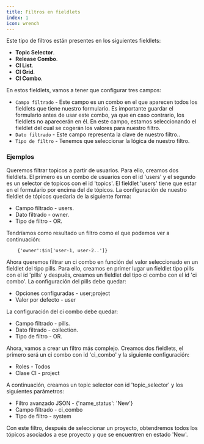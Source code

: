 ```yaml
---
title: Filtros en fieldlets
index: 1
icon: wrench
---
```


Este tipo de filtros están presentes en los siguientes fieldlets:

- **Topic Selector**.
- **Release Combo**.
- **CI List**.
- **CI Grid**.
- **CI Combo**.

En estos fieldlets, vamos a tener que configurar tres campos:

- `Campo filtrado` - Este campo es un combo en el que aparecen todos los fieldlets que tiene nuestro formulario.
	Es importante guardar el formulario antes de usar este combo, ya que en caso contrario, los fieldlets no aparecerán en él.
	En este campo, estamos seleccionando el fieldlet del cual se cogerán los valores para nuestro filtro.
- `Dato filtrado` - Este campo representa la clave de nuestro filtro..
- `Tipo de filtro` - Tenemos que seleccionar la lógica de nuestro filtro.

### Ejemplos

Queremos filtrar topicos a partir de usuarios. Para ello, creamos dos fieldlets. El primero es un combo de usuarios
con el id 'users' y el segundo es un selector de topicos con el id 'topics'.
El fieldlet 'users' tiene que estar en el formulario por encima del de tópicos.
La configuración de nuestro fieldlet de tópicos quedaría de la siguiente forma:

- Campo filtrado - users.
- Dato filtrado - owner.
- Tipo de filtro - OR.

Tendríamos como resultado un filtro como el que podemos ver a continuación:

		{'owner':$in['user-1, user-2..']}

Ahora queremos filtrar un ci combo en función del valor seleccionado en un fieldlet del tipo pills. Para ello, creamos en primer 
lugar un fieldlet tipo pills con el id 'pills' y después, creamos un fieldlet del tipo ci combo con el id 'ci combo'. La configuración
del pills debe quedar:

- Opciones configuradas - user;project
- Valor por defecto - user

La configuración del ci combo debe quedar:

- Campo filtrado - pills.
- Dato filtrado - collection.
- Tipo de filtro - OR.

Ahora, vamos a crear un filtro más complejo. Creamos dos fieldlets, el primero será un ci combo con id 'ci_combo' y la siguiente
configuración:

- Roles - Todos
- Clase CI - project

A continuación, creamos un topic selector con id 'topic_selector' y los siguientes parámetros:

- Filtro avanzado JSON - {'name_status': 'New'}
- Campo filtrado - ci_combo
- Tipo de filtro - system

Con este filtro, después de seleccionar un proyecto, obtendremos todos los tópicos asociados a ese proyecto y que se encuentren en estado 'New'.